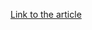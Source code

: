 [Link to the article](https://www.trendmicro.com/en_vn/research/22/a/investigating-apt36-or-earth-karkaddans-attack-chain-and-malware.html)
